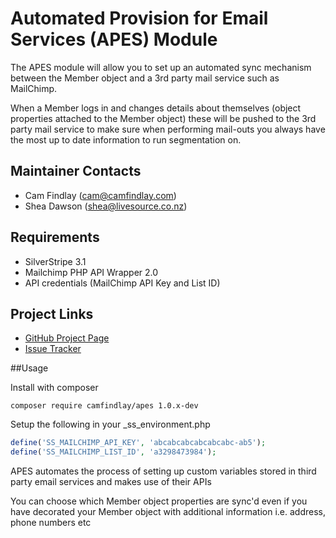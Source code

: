 # Automated Provision for Email Services (APES) Module

The APES module will allow you to set up an automated sync mechanism between the Member
object and a 3rd party mail service such as MailChimp.

When a Member logs in and changes details about themselves (object properties attached
to the Member object) these will be pushed to the 3rd party mail service to make sure
when performing mail-outs you always have the most up to date information to run segmentation on.

## Maintainer Contacts

* Cam Findlay (<cam@camfindlay.com>)
* Shea Dawson (<shea@livesource.co.nz>)

## Requirements

* SilverStripe 3.1
* Mailchimp PHP API Wrapper 2.0
* API credentials (MailChimp API Key and List ID)

## Project Links

* [GitHub Project Page](https://github.com/camfindlay/apes)
* [Issue Tracker](https://github.com/camfindlay/apes/issues)

##Usage

Install with composer

`composer require camfindlay/apes 1.0.x-dev`

Setup the following in your _ss_environment.php

```php
define('SS_MAILCHIMP_API_KEY', 'abcabcabcabcabcabc-ab5');
define('SS_MAILCHIMP_LIST_ID', 'a3298473984');
```

APES automates the process of setting up custom variables stored in third party email
services and makes use of their APIs

You can choose which Member object properties are sync'd even if you have decorated your
Member object with additional information i.e. address, phone numbers etc
